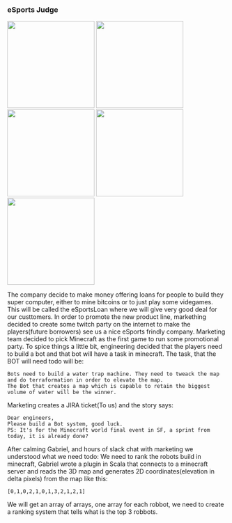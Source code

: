 ###  eSports Judge

<img src="https://www.judo-ch.jp/english/dictionary/terms/rantori/image-mfi/img01.gif" width="200" height="200">
<img src="https://educommunity.minecraft.net/hc/user_images/XVlw09H1ClF9-cr_hHigRg.png" width="200" height="200">
<img src="https://preview.redd.it/ufr2vqmno5161.jpg?width=640&crop=smart&auto=webp&s=f3de636fe2944ad3cfc2968c0d10ec4919e93da1" width="200" height="200">
<img src="https://www.genesislawfirm.com/wp-content/uploads/2020/12/judge-vector-character-cartoon-illustration_MyGD2Jdd_L.png" width="200" height="200">
<img src="https://miro.medium.com/v2/resize:fit:816/0*iQcvmErDo0udSrK3" width="200" height="200">

The company decide to make money offering loans for people to build they super computer, either to mine bitcoins or to just play some videgames. This will be called the eSportsLoan where we will give very good deal for our custtomers. In order to promote the new product line, markething decided to create some twitch party on the internet to make the players(future borrowers) see us a nice eSports frindly company. Marketing team decided to pick Minecraft as the first game to run some promotional party. To spice things a little bit, engineering decided that the players need to build a bot and that bot will have a task in minecraft. The task, that the BOT will need todo will be:
```
Bots need to build a water trap machine. They need to tweack the map and do terraformation in order to elevate the map.
The Bot that creates a map which is capable to retain the biggest volume of water will be the winner.
```
Marketing creates a JIRA ticket(To us) and the story says:
```
Dear engineers,
Please build a Bot system, good luck.
PS: It's for the Minecraft world final event in SF, a sprint from today, it is already done?
```
After calming Gabriel, and hours of slack chat with marketing we understood what we need todo:
We need to rank the robots build in minecraft, Gabriel wrote a plugin in Scala that connects to a minecraft server and reads the 3D map and generates 2D coordinates(elevation in delta pixels) from the map like this:
```
[0,1,0,2,1,0,1,3,2,1,2,1]
```
We will get an array of arrays, one array for each robbot, we need to create a ranking system that tells what is the top 3 robbots.
